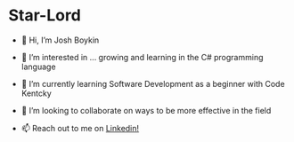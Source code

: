 # Star-Lord


- 👋 Hi, I’m Josh Boykin

- 👀 I’m interested in ... growing and learning in the C# programming language

- 🌱 I’m currently learning Software Development as a beginner with Code Kentcky

- 💞️ I’m looking to collaborate on ways to be more effective in the field 

- 📫 Reach out to me on <a href="https://linkedin.com/in/josh-boykin/">Linkedin!</a> 

